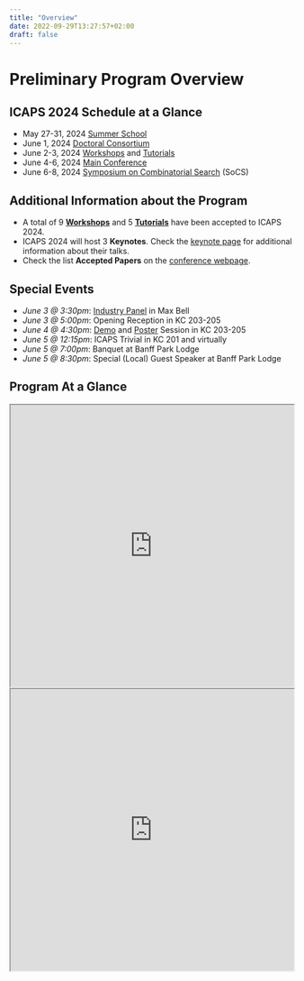 ```yaml
---
title: "Overview"
date: 2022-09-29T13:27:57+02:00
draft: false
---
```

# Preliminary Program Overview

## ICAPS 2024 Schedule at a Glance

- May 27-31, 2024	[Summer School](https://icaps24.icaps-conference.org/summerschool/)
- June 1, 2024		[Doctoral Consortium](https://icaps24.icaps-conference.org/calls/dc/)
- June 2-3, 2024	[Workshops](https://icaps24.icaps-conference.org/program/ws_overview/) and [Tutorials](https://icaps24.icaps-conference.org/program/tutorial_overview/)
- June 4-6, 2024	[Main Conference](https://icaps24.icaps-conference.org/program/schedule/)
- June 6-8, 2024	[Symposium on Combinatorial Search](https://socs24.search-conference.org/) (SoCS)

## Additional Information about the Program

- A total of 9 **[Workshops](https://icaps24.icaps-conference.org/program/ws_overview/)** and 5 **[Tutorials](https://icaps24.icaps-conference.org/program/tutorial_overview/)** have been accepted to ICAPS 2024.
- ICAPS 2024 will host 3 **Keynotes**. Check the [keynote page](https://icaps24.icaps-conference.org/program/keynotes) for additional information about their talks.
- Check the list **Accepted Papers** on the [conference webpage](https://icaps24.icaps-conference.org/program/accepted).

## Special Events

- *June 3 @ 3:30pm*: [Industry Panel](https://icaps24.icaps-conference.org/program/panel/) in Max Bell
- *June 3 @ 5:00pm*: Opening Reception in KC 203-205
- *June 4 @ 4:30pm*: [Demo](https://icaps24.icaps-conference.org/program/demos/) and [Poster]() Session in KC 203-205
- *June 5 @ 12:15pm*: ICAPS Trivial in KC 201 and virtually
- *June 5 @ 7:00pm*: Banquet at Banff Park Lodge
- *June 5 @ 8:30pm*: Special (Local) Guest Speaker at Banff Park Lodge

## Program At a Glance

<iframe width="100%" height="500px" src="https://docs.google.com/spreadsheets/d/e/2PACX-1vQ2udM7FF31-ZjUI5nmZdPUzjJXviPlKUMhFeF2ISEiNAKxLxUicfrhkiSY1vTNYyekiL2Q1ULRUt_w/pubhtml?gid=997402546&amp;single=true&amp;widget=false&amp;headers=false&amp;chrome=false"></iframe>

<iframe width="100%" height="500px" src="https://docs.google.com/spreadsheets/d/e/2PACX-1vQ2udM7FF31-ZjUI5nmZdPUzjJXviPlKUMhFeF2ISEiNAKxLxUicfrhkiSY1vTNYyekiL2Q1ULRUt_w/pubhtml?gid=2019537014&amp;single=true&amp;widget=false&amp;headers=false&amp;chrome=false"></iframe>
